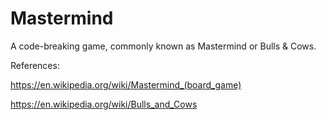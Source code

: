 # Mastermind
A code-breaking game, commonly known as Mastermind or Bulls &amp; Cows.

References:

https://en.wikipedia.org/wiki/Mastermind_(board_game)

https://en.wikipedia.org/wiki/Bulls_and_Cows
